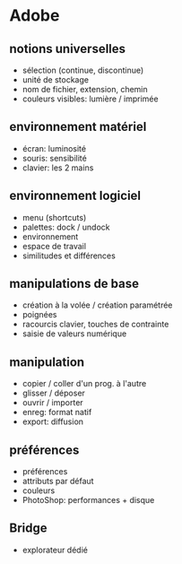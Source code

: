 # Adobe

## notions universelles
- sélection (continue, discontinue)
- unité de stockage
- nom de fichier, extension, chemin
- couleurs visibles: lumière / imprimée

## environnement matériel
- écran: luminosité
- souris: sensibilité
- clavier: les 2 mains

## environnement logiciel
- menu (shortcuts)
- palettes: dock / undock
- environnement
- espace de travail
- similitudes et différences

## manipulations de base
- création à la volée / création paramétrée
- poignées
- racourcis clavier, touches de contrainte
- saisie de valeurs numérique

## manipulation
- copier / coller d'un prog. à l'autre
- glisser / déposer
- ouvrir / importer
- enreg: format natif
- export: diffusion

## préférences
- préférences
- attributs par défaut
- couleurs
- PhotoShop: performances + disque

## Bridge
- explorateur dédié

